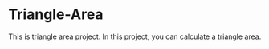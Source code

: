 # Triangle-Area
This is triangle area project. In this project, you can calculate a triangle area. 
